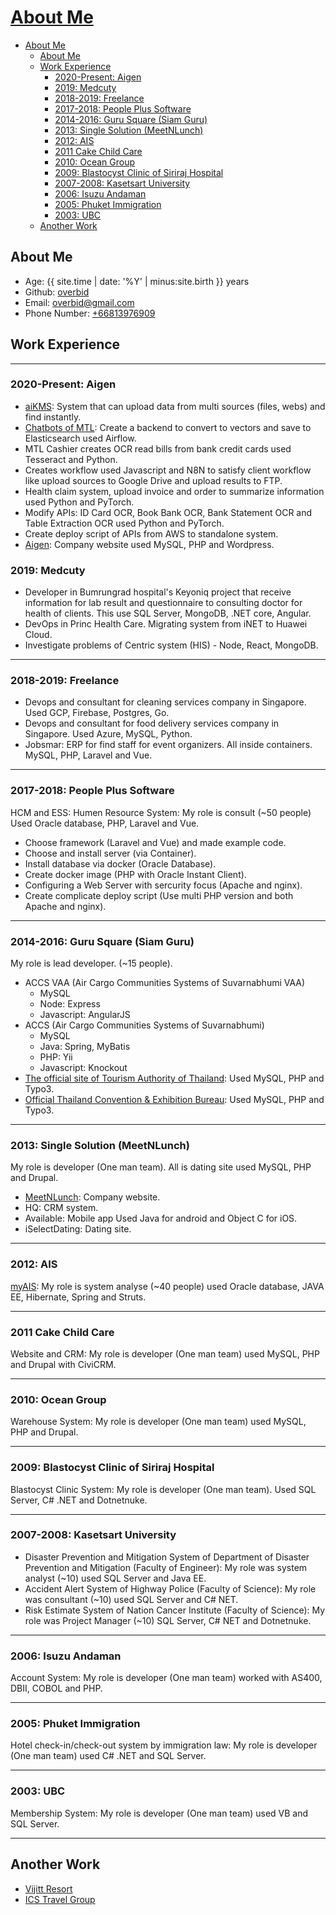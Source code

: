 # [About Me](#about-me)

- [About Me](#about-me)
  - [About Me](#about-me-1)
  - [Work Experience](#work-experience)
    - [2020-Present: Aigen](#2020-present-aigen)
    - [2019: Medcuty](#2019-medcuty)
    - [2018-2019: Freelance](#2018-2019-freelance)
    - [2017-2018: People Plus Software](#2017-2018-people-plus-software)
    - [2014-2016: Guru Square (Siam Guru)](#2014-2016-guru-square-siam-guru)
    - [2013: Single Solution (MeetNLunch)](#2013-single-solution-meetnlunch)
    - [2012: AIS](#2012-ais)
    - [2011 Cake Child Care](#2011-cake-child-care)
    - [2010: Ocean Group](#2010-ocean-group)
    - [2009: Blastocyst Clinic of Siriraj Hospital](#2009-blastocyst-clinic-of-siriraj-hospital)
    - [2007-2008: Kasetsart University](#2007-2008-kasetsart-university)
    - [2006: Isuzu Andaman](#2006-isuzu-andaman)
    - [2005: Phuket Immigration](#2005-phuket-immigration)
    - [2003: UBC](#2003-ubc)
  - [Another Work](#another-work)

## About Me

- Age: {{ site.time | date: '%Y' | minus:site.birth }} years
- Github: [overbid](https://github.com/overbid)
- Email: [overbid@gmail.com](mailto:overbid@gmail.com)
- Phone Number: [+66813976909](tel:+66813976909)

## Work Experience

***

### 2020-Present: Aigen

- [aiKMS](https://aigencorp.com/ai-powered-knowledge-management-solution-kms): System that can upload data from multi sources (files, webs) and find instantly.
- [Chatbots of MTL](https://aigencorp.com/ai-powered-chatbot-solution): Create a backend to convert to vectors and save to Elasticsearch used Airflow.
- MTL Cashier creates OCR read bills from bank credit cards used Tesseract and Python.
- Creates workflow used Javascript and N8N to satisfy client workflow like upload sources to Google Drive and upload results to FTP.
- Health claim system, upload invoice and order to summarize information used Python and PyTorch.
- Modify APIs: ID Card OCR, Book Bank OCR, Bank Statement OCR and Table Extraction OCR used Python and PyTorch.
- Create deploy script of APIs from AWS to standalone system.
- [Aigen](https://https://aigencorp.com): Company website used MySQL, PHP and Wordpress.

### 2019: Medcuty

- Developer in Bumrungrad hospital's Keyoniq project that receive information for lab result and questionnaire to consulting doctor for health of clients. This use SQL Server, MongoDB, .NET core, Angular.
- DevOps in Princ Health Care. Migrating system from iNET to Huawei Cloud.
- Investigate problems of Centric system (HIS) - Node, React, MongoDB.

***

### 2018-2019: Freelance

- Devops and consultant for cleaning services company in Singapore. Used GCP, Firebase, Postgres, Go.
- Devops and consultant for food delivery services company in Singapore. Used Azure, MySQL, Python.
- Jobsmar: ERP for find staff for event organizers. All inside containers. MySQL, PHP, Laravel and Vue.

***

### 2017-2018: People Plus Software

HCM and ESS: Humen Resource System: My role is consult (~50 people) Used Oracle database, PHP, Laravel and Vue.

- Choose framework (Laravel and Vue) and made example code.
- Choose and install server (via Container).
- Install database via docker (Oracle Database).
- Create docker image (PHP with Oracle Instant Client).
- Configuring a Web Server with sercurity focus (Apache and nginx).
- Create complicate deploy script (Use multi PHP version and both Apache and nginx).

***

### 2014-2016: Guru Square (Siam Guru)

My role is lead developer. (~15 people).

- ACCS VAA (Air Cargo Communities Systems of Suvarnabhumi VAA)
  - MySQL
  - Node: Express
  - Javascript: AngularJS
- ACCS (Air Cargo Communities Systems of Suvarnabhumi)
  - MySQL
  - Java: Spring, MyBatis
  - PHP: Yii
  - Javascript: Knockout
- [The official site of Tourism Authority of Thailand](https://www.tourismthailand.org/): Used MySQL, PHP and Typo3.
- [Official Thailand Convention & Exhibition Bureau](https://www.businesseventsthailand.com/): Used MySQL, PHP and Typo3.

***

### 2013: Single Solution (MeetNLunch)

My role is developer (One man team). All is dating site used MySQL, PHP and Drupal.

- [MeetNLunch](https://www.meetnlunch.com): Company website.
- HQ: CRM system.
- Available: Mobile app Used Java for android and Object C for iOS.
- iSelectDating: Dating site.

***

### 2012: AIS

[myAIS](https://myais.ais.co.th): My role is system analyse (~40 people) used Oracle database, JAVA EE, Hibernate, Spring and Struts.

***

### 2011 Cake Child Care

Website and CRM: My role is developer (One man team) used MySQL, PHP and Drupal with CiviCRM.

***

### 2010: Ocean Group

Warehouse System: My role is developer (One man team) used MySQL, PHP and Drupal.

***

### 2009: Blastocyst Clinic of Siriraj Hospital

Blastocyst Clinic System: My role is developer (One man team). Used SQL Server, C# .NET and Dotnetnuke.

***

### 2007-2008: Kasetsart University

- Disaster Prevention and Mitigation System of Department of Disaster Prevention and Mitigation (Faculty of Engineer): My role was system analyst (~10) used SQL Server and Java EE.
- Accident Alert System of Highway Police (Faculty of Science): My role was consultant (~10) used SQL Server and C# NET.
- Risk Estimate System of Nation Cancer Institute (Faculty of Science): My role was Project Manager (~10) SQL Server, C# NET and Dotnetnuke.

***

### 2006: Isuzu Andaman

Account System: My role is developer (One man team) worked with AS400, DBII, COBOL and PHP.

***

### 2005: Phuket Immigration

Hotel check-in/check-out system by immigration law: My role is developer (One man team) used C# .NET and SQL Server.

***

### 2003: UBC

Membership System: My role is developer (One man team) used VB and SQL Server.

***

## Another Work

- [Vijitt Resort](http://vijittresort.com)
- [ICS Travel Group](http://icstravelgroup.com)
